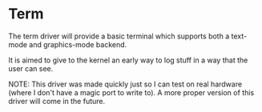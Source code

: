 # Term
The term driver will provide a basic terminal which supports both a text-mode and graphics-mode backend.

It is aimed to give to the kernel an early way to log stuff in a way that the user can see.

NOTE: This driver was made quickly just so I can test on real hardware (where I don't have a magic port to write to). 
A more proper version of this driver will come in the future.